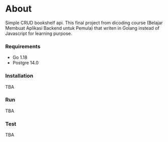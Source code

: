 # About
Simple CRUD bookshelf api. This final project from dicoding course (Belajar Membuat Aplikasi Backend untuk Pemula)
that writen in Golang instead of Javascript for learning purpose.

### Requirements
- Go 1.18
- Postgre 14.0

### Installation
TBA

### Run
TBA

### Test
TBA
